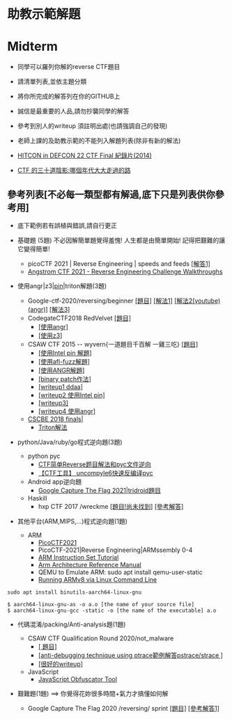 # 助教示範解題


# Midterm
- 同學可以羅列你解的reverse CTF題目
- 請清單列表,並依主題分類
- 將你所完成的解答列在你的GITHUB上
- 誠信是最重要的人品,請勿抄襲同學的解答
- 參考到別人的writeup 須註明出處(也請強調自己的發現)
- 老師上課的及助教示範的不能列入解題列表(除非有新的解法)

- [HITCON in DEFCON 22 CTF Final 紀錄片(2014)](https://www.youtube.com/watch?v=XcneHvq1hbY)
- [CTF 的三十道陰影:哪個年代大大走過的路](https://ithelp.ithome.com.tw/users/20121059/ironman/2810)


## 參考列表[不必每一類型都有解過,底下只是列表供你參考用]

- 底下範例若有誤植與錯誤,請自行更正

- 基礎題 (5題) 不必因解簡單題覺得羞愧! 人生都是由簡單開始! 記得把艱難的讓它變得簡單!
  - picoCTF 2021 | Reverse Engineering | speeds and feeds [[解答1]](https://www.youtube.com/watch?v=_Q2Trkp8F8w)
  - [Angstrom CTF 2021 - Reverse Engineering Challenge Walkthroughs](https://www.youtube.com/watch?v=MhkVkOpj5OI)

- 使用angr|z3|[pin](https://ctf-wiki.github.io/ctf-tools/binary-core-tools/instrumentation/intel_pin/)|triton解題(3題)
  - Google-ctf-2020/reversing/beginner
[[題目]](https://github.com/luker983/google-ctf-2020/tree/master/reversing/beginner)
[[解法1]](https://github.com/luker983/google-ctf-2020/tree/master/reversing/beginner)
[[解法2(youtube)(angr)]](https://www.youtube.com/watch?v=RCgEIBfnTEI&t=1641s)
[[解法3]](https://github.com/Dvd848/CTFs/blob/master/2020_GoogleCTF/Beginner.md)
  - CodegateCTF2018 RedVelvet [[題目]](https://github.com/8wingflying/NTHU2021/blob/main/week3_20211001/3_Reverse-CTFwriteups/RedVelvet)
    - [[使用angr]](http://blog.redrocket.club/2018/02/04/Codegate-2018-Preliminary-RedVelvet/)
    - [[使用z3]](https://github.com/AnisBoss/CTFs/blob/master/Codegate%20CTF%202018/RedVelvet%20-%20254pts%20(Rev)/solve.py)
  - CSAW CTF 2015 -- wyvern{一道題目千百解  一雞三吃} [[題目]](https://github.com/ctfs/write-ups-2015/blob/master/csaw-ctf-2015/reverse/wyvern-500/wyvern_c85f1be480808a9da350faaa6104a19b) 
    - [[使用Intel pin 解題]](https://www.bookstack.cn/read/CTF-All-In-One/doc-6.2.4_re_csawctf2015_wyvern.md) 
    - [[使用afl-fuzz解題]](https://www.mathyvanhoef.com/2015/09/csaw-ctf-solving-reversing-wyvern-500.html)
    - [[使用ANGR解題]](https://github.com/angr/angr-doc/blob/master/examples/csaw_wyvern/solve.py)
    - [[binary patch作法]](https://www.bookstack.cn/read/CTF-All-In-One/doc-6.2.4_re_csawctf2015_wyvern.md)
    - [[writeup1 ddaa]](https://ithelp.ithome.com.tw/articles/10218237)
    - [[writeup2 使用Intel pin]](https://bruce30262.github.io/csaw-ctf-2015-wyvern/)
    - [[writeup3]](https://gist.github.com/inaz2/1682e7254b1c7a2cf641)
    - [[writeup4 使用angr]](https://blog.csdn.net/doudoudouzoule/article/details/79969378?utm_medium=distribute.pc_relevant_t0.none-task-blog-2%7Edefault%7EBlogCommendFromBaidu%7Edefault-1.control&depth_1-utm_source=distribute.pc_relevant_t0.none-task-blog-2%7Edefault%7EBlogCommendFromBaidu%7Edefault-1.control)
  - [CSCBE 2018 finals|](https://github.com/jimbauwens/cscbe_ctf_serial_solver/blob/master/serial_killer)
    - [Triton解法](https://github.com/jimbauwens/cscbe_ctf_serial_solver/blob/master/solve.py) 

- python/Java/ruby/go程式逆向題(3題)
  - python pyc
    - [CTF简单Reverse题目解法和pyc文件逆向](https://blog.fullstackpentest.com/a-pyc-reverse-writeup.html)  
    - [【CTF工具】 uncompyle6快速反编译pyc](https://www.bilibili.com/s/video/BV1Q64y1z7dh)
  - Android app逆向題
    - [ Google Capture The Flag 2021|tridroid題目](https://ctftime.org/task/16572)
  - Haskill
    - hxp CTF 2017 /wreckme  [[題目!尚未找到]]()  [[參考解答]](https://ctftime.org/writeup/8112)  

- 其他平台(ARM,MIPS,...)程式逆向題(1題)
  - ARM 
    - [PicoCTF2021](https://github.com/HHousen/PicoCTF-2021/tree/master/Reverse%20Engineering)
    - PicoCTF-2021|Reverse Engineering|ARMssembly 0-4
    - [ARM Instruction Set Tutorial](https://azeria-labs.com/arm-instruction-set-part-3/)
    - [Arm Architecture Reference Manual](https://developer.arm.com/documentation/ddi0487/latest) 
    - QEMU to Emulate ARM: sudo apt install qemu-user-static
    - [Running ARMv8 via Linux Command Line](https://github.com/joebobmiles/ARMv8ViaLinuxCommandline)
```
sudo apt install binutils-aarch64-linux-gnu

$ aarch64-linux-gnu-as -o a.o [the name of your source file]
$ aarch64-linux-gnu-gcc -static -o [the name of the executable] a.o
```


- 代碼混淆/packing/Anti-analysis題(1題)
  - CSAW CTF Qualification Round 2020/not_malware
    - [[ 題目]](https://github.com/acdwas/ctf/blob/master/2020/CSAW/rev/not_malware/not_malware)
    - [[anti-debugging technique using ptrace範例解答pstrace/strace ]](https://ctftime.org/writeup/23357)
    - [[很好的writeup]](https://github.com/Ragnar-Security/ctf-writeups/tree/master/csaw-2020/not_malware)
  - JavaScript
    - [JavaScript Obfuscator Tool](https://obfuscator.io/)

- 艱難題(1題) ==> 你覺得花妳很多時間+氣力才搞懂如何解
  -  Google Capture The Flag 2020 /reversing/ sprint [[題目]](https://ctftime.org/task/12834) [[參考解答1]](https://ctftime.org/writeup/23412)
